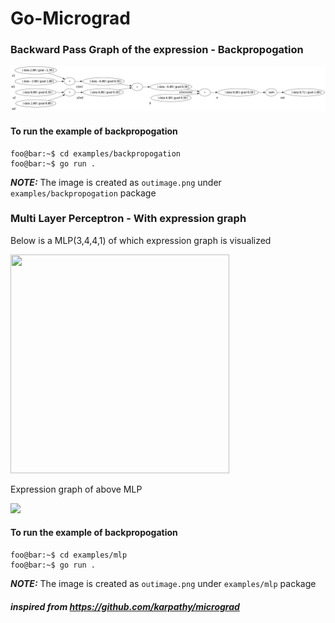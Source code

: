 # Go-Micrograd

### Backward Pass Graph of the expression - Backpropogation

![image](assets/outimage.png)

#### To run the example of backpropogation

```console
foo@bar:~$ cd examples/backpropogation
foo@bar:~$ go run .
```

**_NOTE:_**  The image is created as `outimage.png` under `examples/backpropogation` package

### Multi Layer Perceptron - With expression graph

Below is a MLP(3,4,4,1) of which expression graph is visualized

<img src="https://github.com/rag594/go-micrograd/assets/8286518/f2db8b62-9730-4979-ad6b-fd49a5bcb8a2" width="350" height="350">

Expression graph of above MLP

<img src="https://github.com/rag594/go-micrograd/assets/8286518/779b18d0-92e6-470d-b333-c6b71a750160">


#### To run the example of backpropogation

```console
foo@bar:~$ cd examples/mlp
foo@bar:~$ go run .
```

**_NOTE:_**  The image is created as `outimage.png` under `examples/mlp` package

##### inspired from https://github.com/karpathy/micrograd
